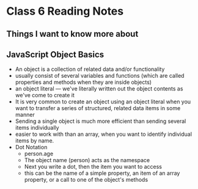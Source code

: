 # Class 6 Reading Notes

## Things I want to know more about

## JavaScript Object Basics

- An object is a collection of related data and/or functionality
- usually consist of several variables and functions (which are called properties and methods when they are inside objects)
- an object literal — we've literally written out the object contents as we've come to create it
- It is very common to create an object using an object literal when you want to transfer a series of structured, related data items in some manner
- Sending a single object is much more efficient than sending several items individually
- easier to work with than an array, when you want to identify individual items by name.
- Dot Notation
  - person.age
  - The object name (person) acts as the namespace
  - Next you write a dot, then the item you want to access 
  - this can be the name of a simple property, an item of an array property, or a call to one of the object's methods
